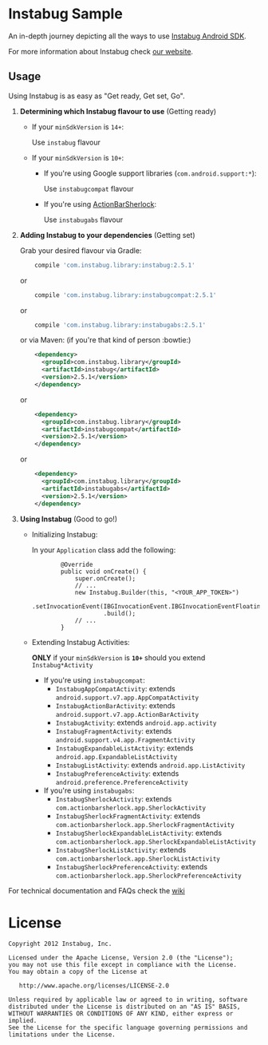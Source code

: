 Instabug Sample
========

An in-depth journey depicting all the ways to use [Instabug Android SDK][1].

For more information about Instabug check [our website][2].

Usage
--------
Using Instabug is as easy as "Get ready, Get set, Go".

1. <b>Determining which Instabug flavour to use</b> (Getting ready)
    * If your `minSdkVersion` is `14+`:
    
        Use `instabug` flavour
    
    * If your `minSdkVersion` is `10+`:
    
        * If you're using Google support libraries (`com.android.support:*`):
    
            Use `instabugcompat` flavour
        
        * If you're using [ActionBarSherlock](https://github.com/JakeWharton/ActionBarSherlock):
    
            Use `instabugabs` flavour

1. <b>Adding Instabug to your dependencies</b> (Getting set)

    Grab your desired flavour via Gradle:
    ```groovy
        compile 'com.instabug.library:instabug:2.5.1'
    ```
    or
    ```groovy
        compile 'com.instabug.library:instabugcompat:2.5.1'
    ```
    or
    ```groovy
        compile 'com.instabug.library:instabugabs:2.5.1'
    ```
    or via Maven: (if you're that kind of person :bowtie:)
    ```xml
        <dependency>
          <groupId>com.instabug.library</groupId>
          <artifactId>instabug</artifactId>
          <version>2.5.1</version>
        </dependency>
    ```
    or 
    ```xml
        <dependency>
          <groupId>com.instabug.library</groupId>
          <artifactId>instabugcompat</artifactId>
          <version>2.5.1</version>
        </dependency>
    ```
    or
    ```xml
        <dependency>
          <groupId>com.instabug.library</groupId>
          <artifactId>instabugabs</artifactId>
          <version>2.5.1</version>
        </dependency>
    ```

1. <b>Using Instabug</b> (Good to go!)
    
    * Initializing Instabug:
        
        In your `Application` class add the following:
        ```
                @Override
                public void onCreate() {
                    super.onCreate();
                    // ...
                    new Instabug.Builder(this, "<YOUR_APP_TOKEN>")
                            .setInvocationEvent(IBGInvocationEvent.IBGInvocationEventFloatingButton)
                            .build();
                    // ...
                }
        ```
    * Extending Instabug Activities:
        
        **ONLY** if your `minSdkVersion` is **`10+`** should you extend `Instabug*Activity`
        * If you're using `instabugcompat`:
            * `InstabugAppCompatActivity`: extends `android.support.v7.app.AppCompatActivity`
            * `InstabugActionBarActivity`: extends `android.support.v7.app.ActionBarActivity`
            * `InstabugActivity`: extends `android.app.activity`
            * `InstabugFragmentActivity`: extends `android.support.v4.app.FragmentActivity`
            * `InstabugExpandableListActivity`: extends `android.app.ExpandableListActivity`
            * `InstabugListActivity`: extends `android.app.ListActivity`
            * `InstabugPreferenceActivity`: extends `android.preference.PreferenceActivity`
        * If you're using `instabugabs`:
            * `InstabugSherlockActivity`: extends `com.actionbarsherlock.app.SherlockActivity`
            * `InstabugSherlockFragmentActivity`: extends `com.actionbarsherlock.app.SherlockFragmentActivity`
            * `InstabugSherlockExpandableListActivity`: extends `com.actionbarsherlock.app.SherlockExpandableListActivity`
            * `InstabugSherlockListActivity`: extends `com.actionbarsherlock.app.SherlockListActivity`
            * `InstabugSherlockPreferenceActivity`: extends `com.actionbarsherlock.app.SherlockPreferenceActivity`
    
For technical documentation and FAQs check the [wiki][wiki]

License
=======

    Copyright 2012 Instabug, Inc.

    Licensed under the Apache License, Version 2.0 (the "License");
    you may not use this file except in compliance with the License.
    You may obtain a copy of the License at

       http://www.apache.org/licenses/LICENSE-2.0

    Unless required by applicable law or agreed to in writing, software
    distributed under the License is distributed on an "AS IS" BASIS,
    WITHOUT WARRANTIES OR CONDITIONS OF ANY KIND, either express or implied.
    See the License for the specific language governing permissions and
    limitations under the License.


 [1]: https://instabug.com/sdk-integration#android
 [2]: https://instabug.com/
 [wiki]: https://github.com/Instabug/android-sample/wiki
